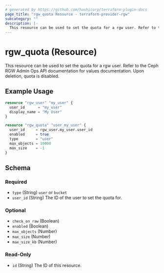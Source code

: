 ```yaml
---
# generated by https://github.com/hashicorp/terraform-plugin-docs
page_title: "rgw_quota Resource - terraform-provider-rgw"
subcategory: ""
description: |-
  This resource can be used to set the quota for a rgw user. Refer to the Ceph RGW Admin Ops API documentation for values documentation. Upon deletion, quota is disabled.
---
```


# rgw_quota (Resource)

This resource can be used to set the quota for a rgw user. Refer to the Ceph RGW Admin Ops API documentation for values documentation. Upon deletion, quota is disabled.

## Example Usage

```terraform
resource "rgw_user" "my_user" {
  user_id      = "my_user"
  display_name = "My User"
}

resource "rgw_quota" "user_my_user" {
  user_id     = rgw_user.my_user.user_id
  enabled     = true
  type        = "user"
  max_objects = 10000
  max_size    = -1
}
```

<!-- schema generated by tfplugindocs -->
## Schema

### Required

- `type` (String) `user` or `bucket`
- `user_id` (String) The ID of the user to set the quota for.

### Optional

- `check_on_raw` (Boolean)
- `enabled` (Boolean)
- `max_objects` (Number)
- `max_size` (Number)
- `max_size_kb` (Number)

### Read-Only

- `id` (String) The ID of this resource.


